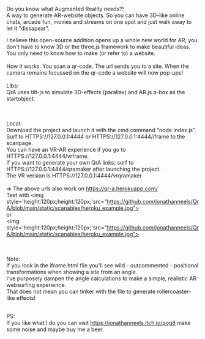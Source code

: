 Do you know what Augmented Reality needs?! <br>
A way to generate AR-website objects. So you can have 3D-like online chats, arcade fun, movies and streams on one spot and just walk away to let it "dissapear". 

I believe this open-source addition opens up a whole new world for AR; you don't have to know 3D or the three.js framework to make beautiful ideas. <br>You only need to know how to make (or refer to) a website.
<br><br>
How it works. 
You scan a qr-code. The url sends you to a site. When the camera remains focussed on the qr-code a website will now pop-ups! 
<br><br>
Libs:<br>
QrA uses tilt-js to simulate 3D-effects (parallax) and AR.js a-box as the startobject. 

<br><br>
Local:<br>
Download the project and launch it with the cmd command "node index.js".<br>
Surf to  HTTPS://127.0.0.1:4444 or  HTTPS://127.0.0.1:4444/iframe to the scanpage. <br>
You can have an VR-AR experience if you go to  HTTPS://127.0.0.1:4444/vrframe.<br>
If you want to generate your own QrA links; surf to  HTTPS://127.0.0.1:4444/qramaker after launching the project. <br>
The VR version is  HTTPS://127.0.0.1:4444/vrqramaker<br><br>
=> The above urls also work on https://qr-a.herokuapp.com/ <br>
Test with <img style='height:120px;height:120px;'src="https://github.com/jonathanneels/QrA/blob/main/static/scanables/heroku_example.jpg"> </img><br>
or<br>
<img style='height:120px;height:120px;'src="https://github.com/jonathanneels/QrA/blob/main/static/scanables/heroku_example.jpg"> </img>

<br><br>
Note:<br>
If you look in the iframe.html file you'll see wild - outcommented - positional transformations when showing a site from an angle. <br>I've purposely dampen the angle calculations to make a simple, realistic AR websurfing experience. <br>
That does not mean you can tinker with the file to generate rollercoaster-like effects! 
<br><br>



PS:<br>
If you like what I do you can visit https://jonathanneels.itch.io/pog8 make some noise and maybe buy me a beer.
